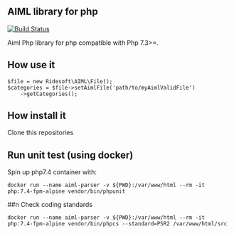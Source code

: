 AIML library for php
---
[![Build Status](https://travis-ci.org/ridesoft/Aiml-parser.svg?branch=develop)](https://travis-ci.org/ridesoft/Aiml-parser)

Aiml Php library for php compatible with Php 7.3>=.

## How use it
```
$file = new Ridesoft\AIML\File();
$categories = $file->setAimlFile('path/to/myAimlValidFile')
    ->getCategories();
```
## How install it

Clone this repositories

## Run unit test (using docker)

Spin up php7.4 container with:
```
docker run --name aiml-parser -v ${PWD}:/var/www/html --rm -it php:7.4-fpm-alpine vendor/bin/phpunit
```

##n Check coding standards
```
docker run --name aiml-parser -v ${PWD}:/var/www/html --rm -it php:7.4-fpm-alpine vendor/bin/phpcs --standard=PSR2 /var/www/html/src
```